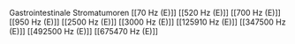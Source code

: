 Gastrointestinale Stromatumoren
[[70 Hz (E)]]
[[520 Hz (E)]]
[[700 Hz (E)]]
[[950 Hz (E)]]
[[2500 Hz (E)]]
[[3000 Hz (E)]]
[[125910 Hz (E)]]
[[347500 Hz (E)]]
[[492500 Hz (E)]]
[[675470 Hz (E)]]
